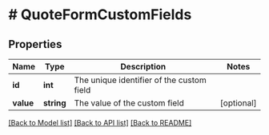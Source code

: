 # # QuoteFormCustomFields

## Properties

Name | Type | Description | Notes
------------ | ------------- | ------------- | -------------
**id** | **int** | The unique identifier of the custom field |
**value** | **string** | The value of the custom field | [optional]

[[Back to Model list]](../../README.md#models) [[Back to API list]](../../README.md#endpoints) [[Back to README]](../../README.md)
